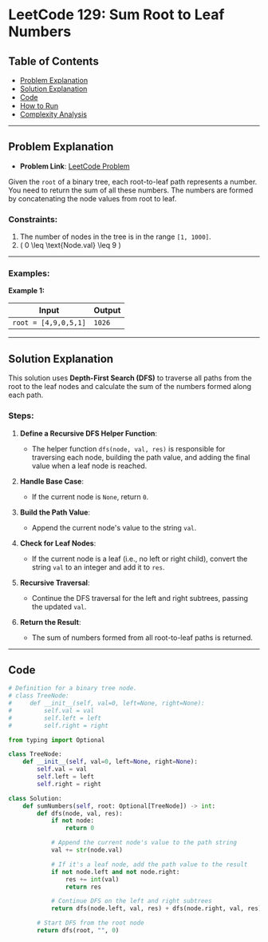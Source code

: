 # LeetCode 129: Sum Root to Leaf Numbers

## Table of Contents
- [Problem Explanation](#problem-explanation)
- [Solution Explanation](#solution-explanation)
- [Code](#code)
- [How to Run](#how-to-run)
- [Complexity Analysis](#complexity-analysis)

---

## Problem Explanation

- **Problem Link**: [LeetCode Problem](https://leetcode.com/problems/sum-root-to-leaf-numbers/)

Given the `root` of a binary tree, each root-to-leaf path represents a number. You need to return the sum of all these numbers. The numbers are formed by concatenating the node values from root to leaf.

### Constraints:
1. The number of nodes in the tree is in the range `[1, 1000]`.
2. \( 0 \leq \text{Node.val} \leq 9 \)

---

### Examples:

**Example 1:**

| Input                                   | Output |
|------------------------------------------|--------|
| `root = [4,9,0,5,1]`                     | `1026` |

---

## Solution Explanation

This solution uses **Depth-First Search (DFS)** to traverse all paths from the root to the leaf nodes and calculate the sum of the numbers formed along each path.

### Steps:

1. **Define a Recursive DFS Helper Function**:
   - The helper function `dfs(node, val, res)` is responsible for traversing each node, building the path value, and adding the final value when a leaf node is reached.

2. **Handle Base Case**:
   - If the current node is `None`, return `0`.

3. **Build the Path Value**:
   - Append the current node's value to the string `val`.

4. **Check for Leaf Nodes**:
   - If the current node is a leaf (i.e., no left or right child), convert the string `val` to an integer and add it to `res`.

5. **Recursive Traversal**:
   - Continue the DFS traversal for the left and right subtrees, passing the updated `val`.

6. **Return the Result**:
   - The sum of numbers formed from all root-to-leaf paths is returned.

---

## Code

```python
# Definition for a binary tree node.
# class TreeNode:
#     def __init__(self, val=0, left=None, right=None):
#         self.val = val
#         self.left = left
#         self.right = right

from typing import Optional

class TreeNode:
    def __init__(self, val=0, left=None, right=None):
        self.val = val
        self.left = left
        self.right = right

class Solution:
    def sumNumbers(self, root: Optional[TreeNode]) -> int:
        def dfs(node, val, res):
            if not node:
                return 0

            # Append the current node's value to the path string
            val += str(node.val)

            # If it's a leaf node, add the path value to the result
            if not node.left and not node.right:
                res += int(val)
                return res

            # Continue DFS on the left and right subtrees
            return dfs(node.left, val, res) + dfs(node.right, val, res)

        # Start DFS from the root node
        return dfs(root, "", 0)
